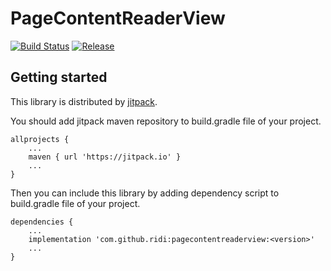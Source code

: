 # PageContentReaderView

[![Build Status](https://travis-ci.org/ridi/pagecontentreaderview.svg?branch=master)](https://travis-ci.org/ridi/pagecontentreaderview)
[![Release](https://jitpack.io/v/ridi/pagecontentreaderview.svg)](https://jitpack.io/#ridi/pagecontentreaderview)

## Getting started

This library is distributed by [jitpack](https://jitpack.io).

You should add jitpack maven repository to build.gradle file of your project.

```
allprojects {
    ...
    maven { url 'https://jitpack.io' }
    ...
}
```

Then you can include this library by adding dependency script to build.gradle file of your project.

```
dependencies {
    ...
    implementation 'com.github.ridi:pagecontentreaderview:<version>'
    ...
}
```
